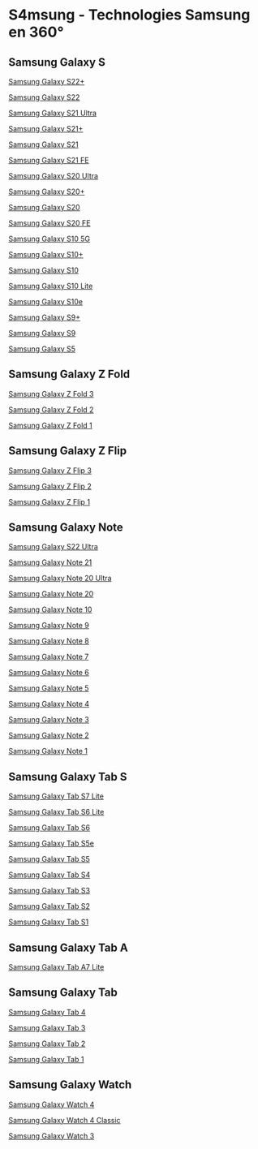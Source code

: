 # S4msung - Technologies Samsung en 360°


Samsung Galaxy S
-----------------
[Samsung Galaxy S22+](http://is.gd/OCl3Je)

[Samsung Galaxy S22](http://is.gd/y09NeO)

[Samsung Galaxy S21 Ultra](http://is.gd/NseGjH)

[Samsung Galaxy S21+](http://is.gd/ezid0d)

[Samsung Galaxy S21](http://is.gd/9vEMso)

[Samsung Galaxy S21 FE](http://is.gd/az9pRf)

[Samsung Galaxy S20 Ultra](http://is.gd/HeDGjv)

[Samsung Galaxy S20+](http://is.gd/Gir4Ln)

[Samsung Galaxy S20](http://is.gd/0i8vno)

[Samsung Galaxy S20 FE](http://is.gd/yHM9Yd)

[Samsung Galaxy S10 5G](http://is.gd/8ppOUw)

[Samsung Galaxy S10+](http://is.gd/RBzN6y)

[Samsung Galaxy S10](http://is.gd/ljDimy)

[Samsung Galaxy S10 Lite](http://is.gd/tSK8QF)

[Samsung Galaxy S10e](http://is.gd/2KdbgH)

[Samsung Galaxy S9+](http://is.gd/xuaJvw)

[Samsung Galaxy S9](http://is.gd/wNJh1M)

[Samsung Galaxy S5](http://is.gd/kCZEpN)


Samsung Galaxy Z Fold
----------------------
[Samsung Galaxy Z Fold 3](http://is.gd/Aceoh5)

[Samsung Galaxy Z Fold 2](http://is.gd/evaMoy)

[Samsung Galaxy Z Fold 1](https://raw.githubusercontent.com/N0ub4x/S4msung/main/404.png)


Samsung Galaxy Z Flip
----------------------
[Samsung Galaxy Z Flip 3](http://is.gd/VqKTJn)

[Samsung Galaxy Z Flip 2](https://raw.githubusercontent.com/N0ub4x/S4msung/main/404.png)

[Samsung Galaxy Z Flip 1](http://is.gd/I7h77G)


Samsung Galaxy Note
--------------------
[Samsung Galaxy S22 Ultra](https://www.samsung.com/global/galaxy/3d-360/viewer/?colorchip_visible=0&title=0&bgcolor=transparent&color-tab-wrap=0&gesture_guide=0&model_name=galaxy-s22-ultra&color=burgundy&zoom=120)

[Samsung Galaxy Note 21](https://raw.githubusercontent.com/N0ub4x/S4msung/main/404.png)

[Samsung Galaxy Note 20 Ultra](https://www.samsung.com/global/galaxy/3d-360/viewer/?bgcolor=fff&model_name=galaxy-note20-ultra&color=mystic-black&colorchip=mystic-bronze,mystic-white,mystic-black&title=0)

[Samsung Galaxy Note 20](http://is.gd/h9OyDm)

[Samsung Galaxy Note 10](http://is.gd/1ydjHz)

[Samsung Galaxy Note 9](http://is.gd/GxQkkX)

[Samsung Galaxy Note 8](http://is.gd/f5QSOF)

[Samsung Galaxy Note 7](http://is.gd/17pmrk)

[Samsung Galaxy Note 6](https://raw.githubusercontent.com/N0ub4x/S4msung/main/404.png)

[Samsung Galaxy Note 5](http://is.gd/4CYWDx)

[Samsung Galaxy Note 4](http://is.gd/W7fmwH)

[Samsung Galaxy Note 3](http://is.gd/3DNNQa)

[Samsung Galaxy Note 2](http://is.gd/GjEBz9)

[Samsung Galaxy Note 1](http://is.gd/ScAbFK)


Samsung Galaxy Tab S
---------------------
[Samsung Galaxy Tab S7 Lite](https://www.youtube.com/watch?v=kgIMZCuM9Tc)

[Samsung Galaxy Tab S6 Lite](http://is.gd/umTqex)

[Samsung Galaxy Tab S6](http://is.gd/Z7U9oi)

[Samsung Galaxy Tab S5e](http://is.gd/iIs0S6)

[Samsung Galaxy Tab S5](https://raw.githubusercontent.com/N0ub4x/S4msung/main/404.png)

[Samsung Galaxy Tab S4](http://is.gd/a0kSZO)

[Samsung Galaxy Tab S3](http://is.gd/SEQlqo)

[Samsung Galaxy Tab S2](http://is.gd/6kwSRL)

[Samsung Galaxy Tab S1](http://is.gd/DWmBhy)


Samsung Galaxy Tab A
---------------------
[Samsung Galaxy Tab A7 Lite](https://www.youtube.com/watch?v=-cI5IHj_qTY)


Samsung Galaxy Tab
-------------------
[Samsung Galaxy Tab 4](http://is.gd/l9oZZO)

[Samsung Galaxy Tab 3](http://is.gd/nGye2W)

[Samsung Galaxy Tab 2](http://is.gd/h0UHU0)

[Samsung Galaxy Tab 1](http://is.gd/CC28aF)


Samsung Galaxy Watch
---------------------
[Samsung Galaxy Watch 4](https://360.hum3d.com/view/223089/)

[Samsung Galaxy Watch 4 Classic](https://360.hum3d.com/view/223094/)

[Samsung Galaxy Watch 3](https://360.hum3d.com/view/216156/)

